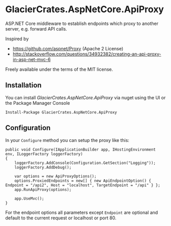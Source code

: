 # GlacierCrates.AspNetCore.ApiProxy

ASP.NET Core middleware to establish endpoints which proxy to another server, e.g. forward API calls.

Inspired by 
* https://github.com/aspnet/Proxy (Apache 2 License)
* http://stackoverflow.com/questions/34932382/creating-an-api-proxy-in-asp-net-mvc-6

Freely available under the terms of the MIT license.

## Installation

You can install *GlacierCrates.AspNetCore.ApiProxy* via nuget using the UI or the Package Manager Console

    Install-Package GlacierCrates.AspNetCore.ApiProxy

## Configuration

In your `Configure` method you can setup the proxy like this:

    public void Configure(IApplicationBuilder app, IHostingEnvironment env, ILoggerFactory loggerFactory)
    {
        loggerFactory.AddConsole(Configuration.GetSection("Logging"));
        loggerFactory.AddDebug();

        var options = new ApiProxyOptions();
        options.ProxiedEndpoints = new[] { new ApiEndpointOption() { Endpoint = "/api2", Host = "localhost", TargetEndpoint = "/api" } };
        app.RunApiProxy(options);

        app.UseMvc();
    }

For the endpoint options all parameters except `Endpoint` are optional and default to the current request or localhost or port 80.
